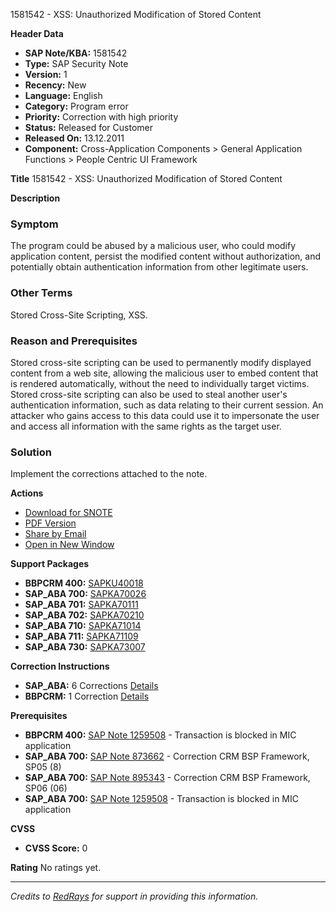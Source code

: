 1581542 - XSS: Unauthorized Modification of Stored Content

**Header Data**
- **SAP Note/KBA:** 1581542
- **Type:** SAP Security Note
- **Version:** 1
- **Recency:** New
- **Language:** English
- **Category:** Program error
- **Priority:** Correction with high priority
- **Status:** Released for Customer
- **Released On:** 13.12.2011
- **Component:** Cross-Application Components > General Application Functions > People Centric UI Framework

**Title**
1581542 - XSS: Unauthorized Modification of Stored Content

**Description**

### Symptom
The program could be abused by a malicious user, who could modify application content, persist the modified content without authorization, and potentially obtain authentication information from other legitimate users.

### Other Terms
Stored Cross-Site Scripting, XSS.

### Reason and Prerequisites
Stored cross-site scripting can be used to permanently modify displayed content from a web site, allowing the malicious user to embed content that is rendered automatically, without the need to individually target victims.
Stored cross-site scripting can also be used to steal another user's authentication information, such as data relating to their current session.
An attacker who gains access to this data could use it to impersonate the user and access all information with the same rights as the target user.

### Solution
Implement the corrections attached to the note.

**Actions**
- [Download for SNOTE](https://notesdownloads.sap.com/note/0040000009385062017)
- [PDF Version](https://userapps.support.sap.com/sap/support/sfm/notes/print/0001581542?language=en-US&token=12CCF135E2336DB081AE25290F0FF2F3)
- [Share by Email](https://me.sap.com/sap/support/notes/sharebyemail/0001581542)
- [Open in New Window](https://me.sap.com/sap/support/notes/opennewwindow/0001581542)

**Support Packages**
- **BBPCRM 400:** [SAPKU40018](https://me.sap.com/supportpackage/SAPKU40018)
- **SAP_ABA 700:** [SAPKA70026](https://me.sap.com/supportpackage/SAPKA70026)
- **SAP_ABA 701:** [SAPKA70111](https://me.sap.com/supportpackage/SAPKA70111)
- **SAP_ABA 702:** [SAPKA70210](https://me.sap.com/supportpackage/SAPKA70210)
- **SAP_ABA 710:** [SAPKA71014](https://me.sap.com/supportpackage/SAPKA71014)
- **SAP_ABA 711:** [SAPKA71109](https://me.sap.com/supportpackage/SAPKA71109)
- **SAP_ABA 730:** [SAPKA73007](https://me.sap.com/supportpackage/SAPKA73007)

**Correction Instructions**
- **SAP_ABA:** 6 Corrections [Details](https://me.sap.com/corrins/0001581542/44)
- **BBPCRM:** 1 Correction [Details](https://me.sap.com/corrins/0001581542/63)

**Prerequisites**
- **BBPCRM 400:** [SAP Note 1259508](https://me.sap.com/notes/1259508) - Transaction is blocked in MIC application
- **SAP_ABA 700:** [SAP Note 873662](https://me.sap.com/notes/873662) - Correction CRM BSP Framework, SP05 (8)
- **SAP_ABA 700:** [SAP Note 895343](https://me.sap.com/notes/895343) - Correction CRM BSP Framework, SP06 (06)
- **SAP_ABA 700:** [SAP Note 1259508](https://me.sap.com/notes/1259508) - Transaction is blocked in MIC application

**CVSS**
- **CVSS Score:** 0

**Rating**
No ratings yet.

---

*Credits to [RedRays](https://redrays.io) for support in providing this information.*